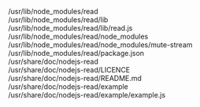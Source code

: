 /usr/lib/node\_modules/read  
/usr/lib/node\_modules/read/lib  
/usr/lib/node\_modules/read/lib/read.js  
/usr/lib/node\_modules/read/node\_modules  
/usr/lib/node\_modules/read/node\_modules/mute-stream  
/usr/lib/node\_modules/read/package.json  
/usr/share/doc/nodejs-read  
/usr/share/doc/nodejs-read/LICENCE  
/usr/share/doc/nodejs-read/README.md  
/usr/share/doc/nodejs-read/example  
/usr/share/doc/nodejs-read/example/example.js  
